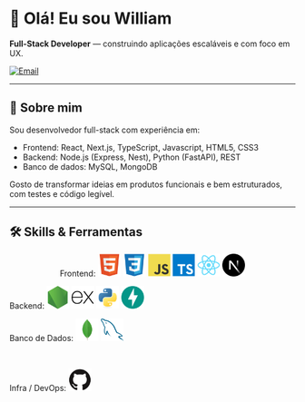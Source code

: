 # 👋 Olá! Eu sou William

**Full-Stack Developer** — construindo aplicações escaláveis e com foco em UX.

<!--[![LinkedIn](https://img.shields.io/badge/-LinkedIn-0A66C2?logo=linkedin&logoColor=white)](https://www.linkedin.com/in/<seu-linkedin>)-->
[![Email](https://img.shields.io/badge/-Email-D14836?logo=gmail&logoColor=white)](williannavarro145@gmail.com)

---

## 🧭 Sobre mim
Sou desenvolvedor full-stack com experiência em:
- Frontend: React, Next.js, TypeScript, Javascript, HTML5, CSS3
- Backend: Node.js (Express, Nest), Python (FastAPI), REST
- Banco de dados: MySQL, MongoDB

Gosto de transformar ideias em produtos funcionais e bem estruturados, com testes e código legível.

---



## 🛠️ Skills & Ferramentas

<p align="center">
  <!-- Frontend -->
Frontend:
  <img src="https://raw.githubusercontent.com/devicons/devicon/master/icons/html5/html5-original.svg" alt="HTML5" width="40" height="40"/>
  <img src="https://raw.githubusercontent.com/devicons/devicon/master/icons/css3/css3-original.svg" alt="CSS3" width="40" height="40"/>
  <img src="https://raw.githubusercontent.com/devicons/devicon/master/icons/javascript/javascript-original.svg" alt="JavaScript" width="40" height="40"/>
  <img src="https://raw.githubusercontent.com/devicons/devicon/master/icons/typescript/typescript-original.svg" alt="TypeScript" width="40" height="40"/>
  <img src="https://raw.githubusercontent.com/devicons/devicon/master/icons/react/react-original.svg" alt="React" width="40" height="40"/>
  <img src="https://raw.githubusercontent.com/devicons/devicon/master/icons/nextjs/nextjs-original.svg" alt="Next.js" width="40" height="40"/>

Backend:
  <img src="https://raw.githubusercontent.com/devicons/devicon/master/icons/nodejs/nodejs-original.svg" alt="Node.js" width="40" height="40"/>
  <img src="https://raw.githubusercontent.com/devicons/devicon/master/icons/express/express-original.svg" alt="Express" width="40" height="40"/>
  <img src="https://raw.githubusercontent.com/devicons/devicon/master/icons/python/python-original.svg" alt="Python" width="40" height="40"/>
  <img src="https://raw.githubusercontent.com/devicons/devicon/master/icons/fastapi/fastapi-original.svg" alt="FastAPI" width="40" height="40"/>

  
  <!-- Bancos de dados -->
Banco de Dados:
  <img src="https://raw.githubusercontent.com/devicons/devicon/master/icons/mongodb/mongodb-original.svg" alt="MongoDB" width="40" height="40"/>
  <img src="https://raw.githubusercontent.com/devicons/devicon/master/icons/mysql/mysql-original.svg" alt="MySQL" width="40" height="40"/>

  <br>
  
  <!-- Infra / DevOps -->

Infra / DevOps:
  <img src="https://raw.githubusercontent.com/devicons/devicon/master/icons/github/github-original.svg" alt="GitHub" width="40" height="40"/>
</p>
